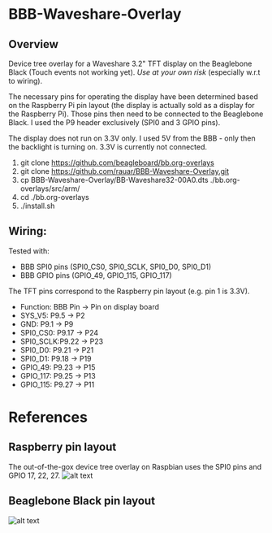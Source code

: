 # BBB-Waveshare-Overlay

## Overview

Device tree overlay for a Waveshare 3.2" TFT display on the Beaglebone Black (Touch events not working yet). *Use at your own risk* (especially w.r.t to wiring).

The necessary pins for operating the display have been determined based on the Raspberry Pi pin layout (the display is actually sold as a display for the Raspberry Pi). Those pins then need to be connected to the Beaglebone Black. I used the P9 header exclusively (SPI0 and 3 GPIO pins).

The display does not run on 3.3V only. I used 5V from the BBB - only then the backlight is turning on. 3.3V is currently not connected.



1. git clone https://github.com/beagleboard/bb.org-overlays
2. git clone https://github.com/rauar/BBB-Waveshare-Overlay.git
3. cp BBB-Waveshare-Overlay/BB-Waveshare32-00A0.dts ./bb.org-overlays/src/arm/
4. cd ./bb.org-overlays
5. ./install.sh

## Wiring:

Tested with:

* BBB SPI0 pins (SPI0_CS0, SPI0_SCLK, SPI0_D0, SPI0_D1)
* BBB GPIO pins (GPIO_49, GPIO_115, GPIO_117)

The TFT pins correspond to the Raspberry pin layout (e.g. pin 1 is 3.3V).

* Function: BBB Pin -> Pin on display board
* SYS_V5:   P9.5  -> P2
* GND:      P9.1  -> P9
* SPI0_CS0: P9.17 -> P24
* SPI0_SCLK:P9.22 -> P23
* SPI0_D0:  P9.21 -> P21
* SPI0_D1:  P9.18 -> P19
* GPIO_49:  P9.23 -> P15
* GPIO_117: P9.25 -> P13
* GPIO_115: P9.27 -> P11

# References

## Raspberry pin layout
The out-of-the-gox device tree overlay on Raspbian uses the SPI0 pins and GPIO 17, 22, 27.
![alt text](https://az835927.vo.msecnd.net/sites/iot/Resources/images/PinMappings/RP2_Pinout.png "TFT pin mapping based on Raspberry Pi")

## Beaglebone Black pin layout
![alt text](http://rabbit-note.com/wp-content/uploads/2014/08/cape-headers.png "Beaglebone Black pin mapping")


